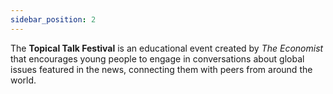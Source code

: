```yaml
---
sidebar_position: 2
---
```


The **Topical Talk Festival** is an educational event created by *The Economist* that encourages young people to engage in conversations about global issues featured in the news, connecting them with peers from around the world.
